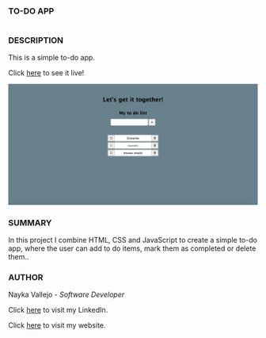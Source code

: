 ### TO-DO APP
#

### DESCRIPTION
This is a simple to-do app.

Click [here](https://imcodingdreams.github.io/to-do-app/) to see it live!

![Image link](/images/to-do-app-snip.png)

### SUMMARY
In this project I combine HTML, CSS and JavaScript to create a simple to-do app, where the user can add to do items, mark them as completed or delete them..

### AUTHOR
Nayka Vallejo - _Software Developer_

Click [here](https://www.linkedin.com/in/nayka-vallejo-70044314b/) to visit my LinkedIn.

Click [here](https://imcodingdreams.github.io/personal-website/) to visit my website.